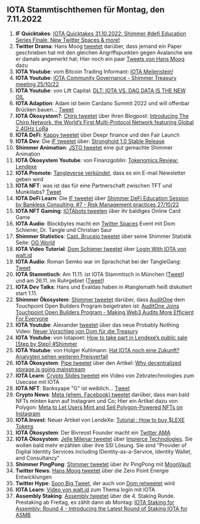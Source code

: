 ## IOTA Stammtischthemen für Montag, den 7.11.2022

1. **IF Quicktakes**: [IOTA Quicktakes 31.10.2022: Shimmer #defi Education Series Finale, New Twitter Spaces & more!](https://www.youtube.com/watch?v=tJXenF3PI0c)
2. **Twitter Drama**: Hans Moog [tweetet](https://twitter.com/hus_qy/status/1587169619026055174?s=20&t=9p80e-KYMdxMslDMALG7BQ) darüber, dass jemand ein Paper geschrieben hat mit den gleichen Angriffspunkten gegen Avalanche wie er damals angemerkt hat; Hier noch ein paar [Tweets von Hans Moog](https://twitter.com/hus_qy/status/1587425453773578241?s=20&t=9kGpvuddL4PBq4W5iCA1bw) dazu
3. **IOTA Youtube**: vom Bitcoin Trading Informant: [IOTA Meilenstein!](https://www.youtube.com/watch?v=iO8Y64rEEwo)
4. **IOTA Youtube**: [IOTA Community Governance - Shimmer Treasury meeting 25/10/22](https://www.youtube.com/watch?v=apLDaEx_-RE)
5. **IOTA Youtube**: von Lift Capital: [DLT: IOTA VS. DAG DATA IS THE NEW OIL](https://www.youtube.com/watch?v=7yH_3lbYJnI)
6. **IOTA Adaption**: Adam ist beim Cardano Summit 2022 und will offenbar Brücken bauen... [Tweet](https://twitter.com/Schpoopel/status/1587417775408091138?s=20&t=9kGpvuddL4PBq4W5iCA1bw)
7. **IOTA Ökosystem?**: [Chirp tweetet](https://twitter.com/ChirpIoT/status/1587408678658899968?s=20&t=9kGpvuddL4PBq4W5iCA1bw) über ihren Blogpost: [Introducing The Chirp Network, the World’s First Multi-Protocol Network featuring Global 2.4GHz LoRa](https://chirpiot.medium.com/introducing-the-chirp-network-the-worlds-first-multi-protocol-network-featuring-global-2-4ghz-73162dbc87b3)
8. **IOTA DeFi**: [Kappy tweetet](https://twitter.com/Rob_Daykin/status/1587386292656029696?s=20&t=9kGpvuddL4PBq4W5iCA1bw) über Deepr finance und den Fair Launch
9. **IOTA Dev**: Die [IF tweetet](https://twitter.com/iota/status/1587455414001713154?s=20&t=9kGpvuddL4PBq4W5iCA1bw) über: [Stronghold 1.0 Stable Release](https://blog.iota.org/stronghold-1-0-stable-release/)
10. **Shimmer Animation**: [JSTO tweetet](https://twitter.com/jsto_art/status/1587394844997177344?s=20&t=9kGpvuddL4PBq4W5iCA1bw) eine gut gemachte Shimmer Animation
11. **IOTA Ökosystem Youtube**: von Finanzgoblin: [Tokenomics Review: Lendexe](https://www.youtube.com/watch?v=6bqTNffdu5c)
12. **IOTA Promote**: [Tangleverse verkündet](https://twitter.com/TangleVerseWeb/status/1587467499813146628?s=20&t=WWdO0C7UDetnKkdUrASOAA), dass es ein E-mail Newsletter geben wird
13. **IOTA NFT**: was ist das für eine Partnerschaft zwischen TFT und Munkiilabs? [Tweet](https://twitter.com/munkiilab/status/1587441146258591744?s=20&t=9kGpvuddL4PBq4W5iCA1bw)
14. **IOTA DeFi Learn**: Die [IF tweetet](https://twitter.com/shimmernet/status/1587444353668190208?s=20&t=oWD8xQK30FrsopRR2_Avnw) über [Shimmer DeFi Education Session by Bankless Consulting: #7 - Risk Management practices 27/10/22](https://www.youtube.com/watch?v=YB7C5VPhtc8)
15. **IOTA NFT Gaming**: [IOTAbots tweeten](https://twitter.com/iotabots/status/1587694746859933696?s=20&t=nP9wgNlNblfpKi16vQ2qrw) über ihr baldiges Online Card Game
26. **IOTA Audio**: Blockbytes macht ein [Twitter Spaces](https://twitter.com/blockbytescom/status/1587650945214599168?s=20&t=nP9wgNlNblfpKi16vQ2qrw) Event mit Dom Schiener, Dr. Tangle und Christian Saur
27. **Shimmer Statistics**: [Capt. Bruceio tweetet](https://twitter.com/BruceGlance/status/1587655027518078977?s=20&t=nP9wgNlNblfpKi16vQ2qrw) über seine Shimmer Statistik Seite: [OG World](https://ogw.iota.love/metrics/shimmer)
28. **IOTA Video Tutorial**: [Dom Schiener tweetet](https://twitter.com/DomSchiener/status/1587774525290283008?s=20&t=nP9wgNlNblfpKi16vQ2qrw) über [Login With IOTA von walt.id](https://www.youtube.com/watch?v=Hz9kiRyTMWM)
29. **IOTA Audio**: Roman Semko war im Sprachchat bei der TangleGang: [Tweet](https://twitter.com/GangTangleTalk/status/1587722242661572608)
30. **IOTA Stammtisch**: Am 11.11. ist IOTA Stammtisch in München ([Tweet](https://twitter.com/IotaMunchen/status/1587780778922020865?s=20&t=ONJ3M1-cAE8ESZ5E9jmFvQ)) und am 26.11. im Ruhrgebiet ([Tweet](https://www.meetup.com/de-DE/the-future-of-web3-iota-stammtisch-ruhrgebiet/events/289490900/))
31. **IOTA Dev Talks**: Hans und Evaldas haben in #tanglemath heiß diskutiert start 1.11. 
32. **Shimmer Ökosystem**: [Shimmer tweetet](https://twitter.com/shimmernet/status/1587806745438703617?s=20&t=UtpRG63CM0Es0-NZDust7Q) darüber, dass [AuditOne](https://twitter.com/auditone_team) dem Touchpoint Open Builders Program beigetraten ist: [AuditOne Joins Touchpoint Open Builders Program - Making Web3 Audits More Efficient For Everyone](https://blog.shimmer.network/auditone-joins-touchpoint/)
33. **IOTA Youtube**: Alexander [tweetet](https://twitter.com/shortaktien/status/1587844986950647808?s=20&t=G9Em5j3FMwvxDrqXYd-JFQ) über das neue Probably Nothing Video: [Neuer Vorschlag von Dom für die Treasury](https://www.youtube.com/watch?v=RwaPrTm3gps)
34. **IOTA Youtube**: von Iotapoet: [How to take part in Lendexe’s public sale [Step by Step] #Shimmer](https://www.youtube.com/watch?v=opFmtR9BbUQ)
35. **IOTA Youtube**: von Holger Kuhlmann: [Hat IOTA noch eine Zukunft? Analysten sehen weiteren Preisverfall](https://www.youtube.com/watch?v=UktFkg0btOY)
36. **IOTA Ökosystem**: [Pipe tweetet](https://twitter.com/PIPE_DATA/status/1587836682211971077?s=20&t=57iZWMEaizOBjqD7obnLsA) über den Artikel: [Why decentralized storage is going mainstream](https://tanglehub.eu/why-decentralized-storage-is-going-mainstream/)
37. **IOTA Learn**: [Crypto Slides tweetet](https://twitter.com/crypto_slides/status/1587855470567358465?s=20&t=BU2aO57oSsVlbU-TFK4DjQ) ein Video von Zebratechnologies zum Usecase mit IOTA 
38. **IOTA NFT**: Banksyape "G" ist weiblich... [Tweet](https://twitter.com/MirumLabs/status/1587894651180421120?s=20&t=BU2aO57oSsVlbU-TFK4DjQ)
39. **Crypto News**: [Meta (ehem. Facebook) tweetet](https://twitter.com/Meta/status/1587929277864910849?s=20&t=57iZWMEaizOBjqD7obnLsA) darüber, dass man bald NFTs minten kann auf Instagram und Co; Hier ein Artikel dazu von Polygon: [Meta to Let Users Mint and Sell Polygon-Powered NFTs on Instagram](https://blog.polygon.technology/meta-to-let-users-mint-and-sell-polygon-powered-nfts-on-instagram/)
40. **IOTA Invest**: Neuer Artikel von LendeXe: [Tutorial : How to buy $LEXE Tokens](https://medium.com/@LendeXeFinance/tutorial-how-to-buy-lexe-tokens-b7843ce6690a)
41. **IOTA Ökosystem**: Der Bivreost Founder macht ein [Twitter AMA](https://twitter.com/RodionVikol/status/1588099934535966724?s=20&t=Rp_3OLLNBuSJ8JYwAwlFRw)
42. **IOTA Ökosystem**: [Jelle Milenar tweetet](https://twitter.com/JelleFm/status/1588162997335330824?s=20&t=-VutYQ9v57GXDLzLvkK0Wg) über [Impierce Technologies](https://twitter.com/ImpierceTech). Sie wollen bald mehr erzählen über ihre SSI Lösung. Sie sind "Provider of Digital Identity Services including IDentity-as-a-Service,  Identity Wallet, and Consultancy"
43. **Shimmer PingPong**: [Shimmer tweetet](https://twitter.com/shimmernet/status/1588171526594908160?s=20&t=-VutYQ9v57GXDLzLvkK0Wg) über ihr PingPong mit [MoonVault](https://twitter.com/Moon_Vault_News)
44. **Twitter News**: [Hans Moog tweetet](https://twitter.com/hus_qy/status/1588181210383192067?s=20&t=-VutYQ9v57GXDLzLvkK0Wg) über die Zero Point Energie Entwicklungen
45. **Twitter Hype**: [Soon Big Tweet](https://twitter.com/Qusai_K_S_A/status/1588160538177060864?s=20&t=F3v5eEGQQKJ1n7PCiHlbTQ), der auch von [Dom retweetet](https://twitter.com/DomSchiener/status/1588168165221175296?s=20&t=F3v5eEGQQKJ1n7PCiHlbTQ) wird
46. **IOTA Learn**: [Video von walt.id](https://www.youtube.com/watch?v=Hz9kiRyTMWM) zum Thema login mit IOTA
47. **Assembly Staking**: [Assembly tweetet](https://twitter.com/assembly_net/status/1588169131701985280?s=20&t=VlAtoS30ZDBlU5WdSRoSlw) über die 4. Staking Runde. Prestaking ab Freitag, es zählt dann ab Montag: [IOTA Staking for Assembly: Round 4 - Introducing the Latest Round of Staking IOTA for ASMB](https://blog.iota.org/iota-staking-for-assembly-round-4/)





